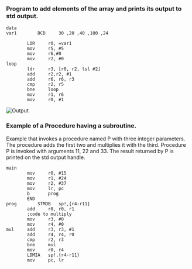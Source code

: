 
### Program to add elements of the array and prints its output to std output.
```
data
var1		DCD		30 ,20 ,40 ,100 ,24
		
		LDR		r0, =var1
		mov		r5, #5
		mov		r6,#0
		mov		r2, #0
loop
		ldr		r3, [r0, r2, lsl #2]
		add		r2,r2, #1
		add		r6, r6, r3
		cmp		r2, r5
		bne		loop
		mov		r1, r6
		mov		r0, #1
 ```
 ![Output]()
### Example of a Procedure having a subroutine.
Example that invokes a procedure named P with three integer parameters. The procedure adds the first two and multiplies it with the third. Procedure P is invoked with arguments 11, 22 and 33. The result returned by P is printed on the std output handle.
```
main
		mov		r0, #15
		mov		r1, #24
		mov		r2, #37
		mov		lr, pc
		b		prog
		END
prog		STMDB	sp!,{r4-r11}
		add		r0, r0, r1
		;code to multiply
		mov		r3, #0
		mov		r4, #0
mul		add		r3, r3, #1
		add		r4, r4, r0
		cmp		r2, r3
		bne		mul
		mov		r0, r4
		LDMIA	sp!,{r4-r11}
		mov		pc, lr
```
